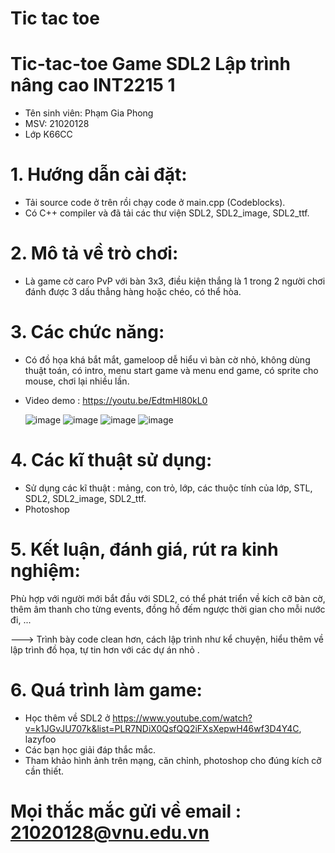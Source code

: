 # Tic tac toe
 # Tic-tac-toe Game SDL2 Lập trình nâng cao INT2215 1
 - Tên sinh viên: Phạm Gia Phong
 - MSV: 21020128
 - Lớp K66CC
 # 1. Hướng dẫn cài đặt: 
 - Tải source code ở trên rồi chạy code ở main.cpp (Codeblocks).
 - Có C++ compiler và đã tải các thư viện SDL2, SDL2_image, SDL2_ttf.
 # 2. Mô tả về trò chơi:
 - Là game cờ caro PvP với bàn 3x3, điều kiện thắng là 1 trong 2 người chơi đánh được 3 dấu thẳng hàng hoặc chéo, có thể hòa.
 # 3. Các chức năng: 
 - Có đồ họa khá bắt mắt, gameloop dễ hiểu vì bàn cờ nhỏ, không dùng thuật toán, có intro, menu start game và menu end game, có sprite cho mouse, chơi lại nhiều lần.
 - Video demo : https://youtu.be/EdtmHl80kL0

    ![image](https://user-images.githubusercontent.com/95665149/169675510-fa4f209b-b688-44c1-9dec-ca8fc6066e40.png) 
    ![image](https://user-images.githubusercontent.com/95665149/169675514-25cf060f-fe97-4670-bf6f-0f090664fa02.png) 
    ![image](https://user-images.githubusercontent.com/95665149/169675518-5b88e53f-53d8-41e6-999f-9b6e32c93a7f.png) 
    ![image](https://user-images.githubusercontent.com/95665149/169675523-2c86c5a6-34be-49c0-b300-42799be222de.png)   
    
    
  # 4. Các kĩ thuật sử dụng: 
  - Sử dụng các kĩ thuật : mảng, con trỏ, lớp, các thuộc tính của lớp, STL, SDL2, SDL2_image, SDL2_ttf.
  - Photoshop
  # 5. Kết luận, đánh giá, rút ra kinh nghiệm:
  Phù hợp với người mới bắt đầu với SDL2, có thể phát triển về kích cỡ bàn cờ, thêm âm thanh cho từng events, đồng hồ đếm ngược thời gian cho mỗi nước đi, ... 
  
  ---> Trình bày code clean hơn, cách lập trình như kể chuyện, hiểu thêm về lập trình đồ họa, tự tin hơn với các dự án nhỏ .
  # 6. Quá trình làm game:
  - Học thêm về SDL2 ở https://www.youtube.com/watch?v=k1JGvJU707k&list=PLR7NDiX0QsfQQ2iFXsXepwH46wf3D4Y4C, lazyfoo
  - Các bạn học giải đáp thắc mắc.
  - Tham khảo hình ảnh trên mạng, căn chỉnh, photoshop cho đúng kích cỡ cần thiết.
  # Mọi thắc mắc gửi về email : 21020128@vnu.edu.vn
